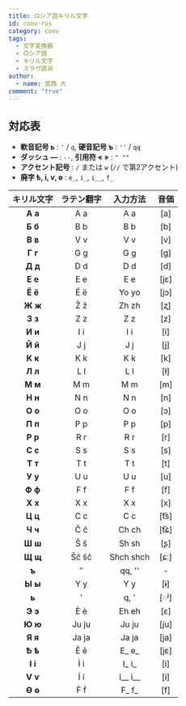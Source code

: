 ```yaml
---
title: ロシア語キリル文字
id: conv-rus
category: conv
tags:
  - 文字変換器
  - ロシア語
  - キリル文字
  - スラヴ語派
author:
  - name: 宮西 大
comment: "true"
---
```


<HLConverter src="/conv/rus.tsv" />

## 対応表

- **軟音記号 ь** : `'` / `q`, **硬音記号 ъ** : `''` / `qq`
- **ダッシュ —** : `--`, **引用符 « »** : `" ""`
- **アクセント記号** : `/` または `w` (`//` で第2アクセント)
- **廃字 ѣ, і, ѵ, ѳ** : `e_`, `i_`, `i__`, `f_`

|キリル文字|ラテン翻字|入力方法|音価|
|:----:|:----:|:----:|:----:|
|**А а**|A a|A a|[a]|
|**Б б**|B b|B b|[b]|
|**В в**|V v|V v|[v]|
|**Г г**|G g|G g|[g]|
|**Д д**|D d|D d|[d]|
|**Е е**|E e|E e|[jɛ]|
|**Ё ё**|Ë ë|Yo yo|[jɔ]|
|**Ж ж**|Ž ž|Zh zh|[ʐ]|
|**З з**|Z z|Z z|[z]|
|**И и**|I i|I i|[i]|
|**Й й**|J j|J j|[j]|
|**К к**|K k|K k|[k]|
|**Л л**|L l|L l|[ɫ]|
|**М м**|M m|M m|[m]|
|**Н н**|N n|N n|[n]|
|**О о**|O o|O o|[ɔ]|
|**П п**|P p|P p|[p]|
|**Р р**|R r|R r|[r]|
|**С с**|S s|S s|[s]|
|**Т т**|T t|T t|[t]|
|**У у**|U u|U u|[u]|
|**Ф ф**|F f|F f|[f]|
|**Х х**|X x|X x|[x]|
|**Ц ц**|C c|C c|[t͡s]|
|**Ч ч**|Č č|Ch ch|[t͡ɕ]|
|**Ш ш**|Š š|Sh sh|[ʂ]|
|**Щ щ**|Šč šč|Shch shch|[ɕː]|
|**ъ**|ʺ|qq, ''|-|
|**Ы ы**|Y y|Y y|[ɨ]|
|**ь**|ʹ|q, '|[◌ʲ]|
|**Э э**|È è|Eh eh|[ɛ]|
|**Ю ю**|Ju ju|Ju ju|[ju]|
|**Я я**|Ja ja|Ja ja|[ja]|
|**Ѣ ѣ**|Ě ě|E\_ e_|[jɛ]|
|**І і**|Ì ì|I\_ i_|[i]|
|**Ѵ ѵ**|Í í|I\__ i__|[i]|
|**Ѳ ѳ**|Ḟ ḟ|F\_ f_|[f]|
